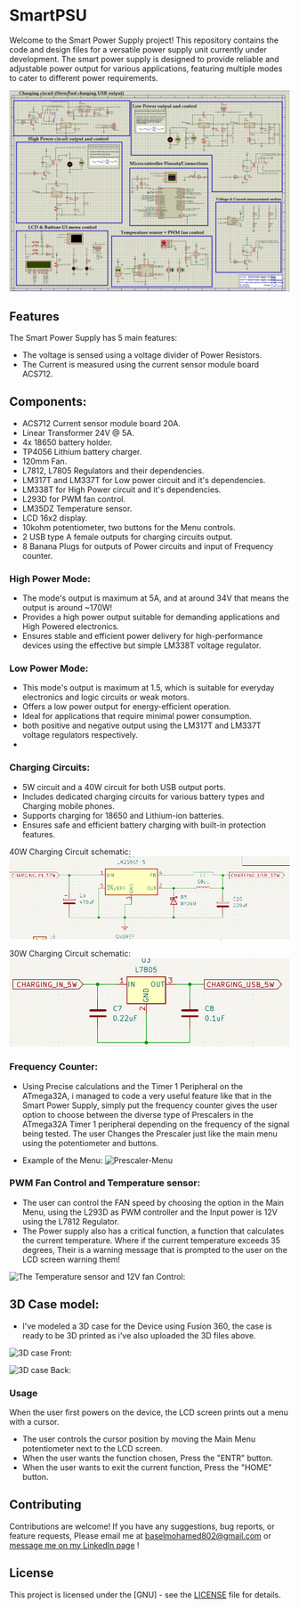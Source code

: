 # SmartPSU

Welcome to the Smart Power Supply project! This repository contains the code and design files for a versatile power supply unit currently under development. The smart power supply is designed to provide reliable and adjustable power output for various applications, featuring multiple modes to cater to different power requirements.

![This Picture is a final representation of the Smart Power Supply circuit and is simulation for Proteus](https://github.com/RattleBrattle/SmartPSU/blob/main/Proteus%20Schematic%20Simulation.png?raw=true)

## Features

The Smart Power Supply has 5 main features:
- The voltage is sensed using a voltage divider of Power Resistors.
- The Current is measured using the current sensor module board ACS712.

## Components:
* ACS712 Current sensor module board 20A.
* Linear Transformer 24V @ 5A.
* 4x 18650 battery holder.
* TP4056 Lithium battery charger.
* 120mm Fan.
* L7812, L7805 Regulators and their dependencies.
* LM317T and LM337T for Low power circuit and it's dependencies.
* LM338T for High Power circuit and it's dependencies.
* L293D for PWM fan control.
* LM35DZ Temperature sensor.
* LCD 16x2 display.
* 10kohm potentiometer, two buttons for the Menu controls.
* 2 USB type A female outputs for charging circuits output.
* 8 Banana Plugs for outputs of Power circuits and input of Frequency counter.

### High Power Mode:
- The mode's output is maximum at 5A, and at around 34V that means the output is around ~170W!
- Provides a high power output suitable for demanding applications and High Powered electronics.
- Ensures stable and efficient power delivery for high-performance devices using the effective but simple LM338T voltage regulator.

### Low Power Mode:
- This mode's output is maximum at 1.5, which is suitable for everyday electronics and logic circuits or weak motors.
- Offers a low power output for energy-efficient operation.
- Ideal for applications that require minimal power consumption.
- both positive and negative output using the LM317T and LM337T voltage regulators respectively.
- 
### Charging Circuits:
- 5W circuit and a 40W circuit for both USB output ports.
- Includes dedicated charging circuits for various battery types and Charging mobile phones.
- Supports charging for 18650 and Lithium-ion batteries.
- Ensures safe and efficient battery charging with built-in protection features.

40W Charging Circuit schematic:
![40W Charging Circuit](https://github.com/RattleBrattle/SmartPSU/blob/main/Images/Charging%20Circuits/40W%20Charging.png?raw=true)

30W Charging Circuit schematic:
![30W Charging Circuit](https://github.com/RattleBrattle/SmartPSU/blob/main/Images/Charging%20Circuits/5W%20Circuit.png?raw=true)

### Frequency Counter:
- Using Precise calculations and the Timer 1 Peripheral on the ATmega32A, i managed to code a very useful feature
like that in the Smart Power Supply, simply put the frequency counter gives the user option to choose between the diverse
type of Prescalers in the ATmega32A Timer 1 peripheral depending on the frequency of the signal being tested.
The user Changes the Prescaler just like the main menu using the potentiometer and buttons.

- Example of the Menu:
![Prescaler-Menu](https://github.com/user-attachments/assets/dd1ecc1b-d4cb-4cae-935f-4f38db478654)

### PWM Fan Control and Temperature sensor:
- The user can control the FAN speed by choosing the option in the Main Menu, using the L293D
as PWM controller and the Input power is 12V using the L7812 Regulator.
- The Power supply also has a critical function, a function that calculates the current temperature.
Where if the current temperature exceeds 35 degrees, Their is a warning message that is prompted to the user
on the LCD screen warning them!

![The Temperature sensor and 12V fan Control:](https://github.com/user-attachments/assets/5c2bda85-9acb-49a0-b5f9-0f2d4087508a)

## 3D Case model:
- I've modeled a 3D case for the Device using Fusion 360, the case is ready to be 3D printed as i've also uploaded the 3D files
above.

![3D case Front:](https://github.com/user-attachments/assets/b41d8b28-8c64-4878-b333-70caec04522a)

![3D case Back:](https://github.com/user-attachments/assets/77513ff6-b749-4df4-b09b-b1aab5709583)



### Usage
When the user first powers on the device, the LCD screen prints out a menu with a cursor.
- The user controls the cursor position by moving the Main Menu potentiometer next to the LCD screen.
- When the user wants the function chosen, Press the "ENTR" button.
- When the user wants to exit the current function, Press the "HOME" button.

## Contributing

Contributions are welcome! If you have any suggestions, bug reports, or feature requests, Please email me at baselmohamed802@gmail.com or [message me on my LinkedIn page](www.linkedin.com/in/basel-sayed-b11534243) ! 

## License

This project is licensed under the [GNU] - see the [LICENSE](LICENSE) file for details.
